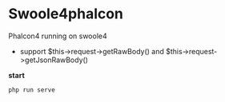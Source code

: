 # Swoole4phalcon
Phalcon4 running on swoole4

- support $this->request->getRawBody() and $this->request->getJsonRawBody()

**start**

```
php run serve
```
